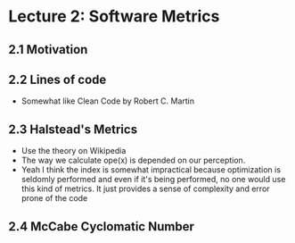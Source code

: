 # Lecture 2: Software Metrics

## 2.1 Motivation 

## 2.2 Lines of code

- Somewhat like Clean Code by Robert C. Martin

## 2.3 Halstead's Metrics

- Use the theory on Wikipedia
- The way we calculate ope(x) is depended on our perception. 
- Yeah I think the index is somewhat impractical because optimization is seldomly performed and even if it's being performed, no one would use this kind of metrics. It just provides a sense of complexity and error prone of the code

## 2.4 McCabe Cyclomatic Number



